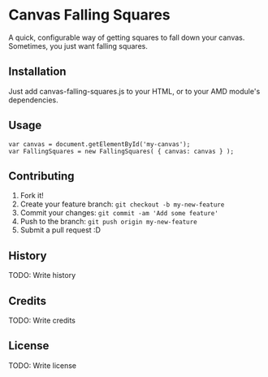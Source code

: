 # Canvas Falling Squares
 
A quick, configurable way of getting squares to fall down your canvas. Sometimes, you just want falling squares.
 
## Installation
 
Just add canvas-falling-squares.js to your HTML, or to your AMD module's dependencies. 
 
## Usage

    var canvas = document.getElementById('my-canvas');
    var FallingSquares = new FallingSquares( { canvas: canvas } );
 
## Contributing
 
1. Fork it!
2. Create your feature branch: `git checkout -b my-new-feature`
3. Commit your changes: `git commit -am 'Add some feature'`
4. Push to the branch: `git push origin my-new-feature`
5. Submit a pull request :D
 
## History
 
TODO: Write history
 
## Credits
 
TODO: Write credits
 
## License
 
TODO: Write license